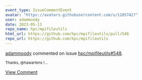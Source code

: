 ```yaml
---
event_type: IssueCommentEvent
avatar: "https://avatars.githubusercontent.com/u/1105742?"
user: adammoody
date: 2023-05-11
repo_name: hpc/mpifileutils
html_url: https://github.com/hpc/mpifileutils/pull/548
repo_url: https://github.com/hpc/mpifileutils
---
```


<a href='https://github.com/adammoody' target='_blank'>adammoody</a> commented on issue <a href='https://github.com/hpc/mpifileutils/pull/548' target='_blank'>hpc/mpifileutils#548</a>.

<small>Thanks, @hawartens !...</small>

<a href='https://github.com/hpc/mpifileutils/pull/548' target='_blank'>View Comment</a>